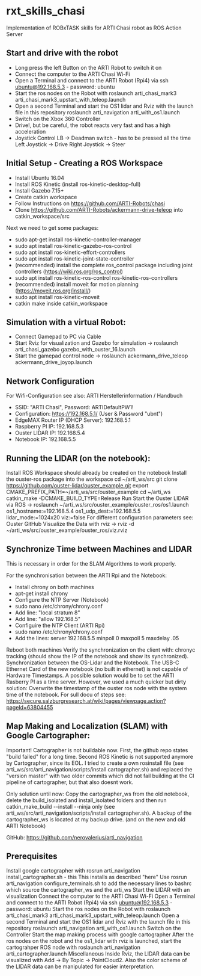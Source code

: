 # rxt_skills_chasi
Implementation of ROBxTASK skills for ARTI Chasi robot as ROS Action Server

## Start and drive with the robot
- Long press the left Button on the ARTI Robot to switch it on
- Connect the computer to the ARTI Chasi Wi-Fi
- Open a Terminal and connect to the ARTI Robot (Rpi4) via ssh ubuntu@192.168.5.3 - password: ubuntu
- Start the ros nodes on the Robot with roslaunch arti_chasi_mark3 arti_chasi_mark3_upstart_with_teleop.launch
- Open a second Terminal and start the OS1 lidar and Rviz with the launch file in this repository roslaunch arti_navigation arti_with_os1.launch
- Switch on the Xbox 360 Controller
- Drive!, but be careful, the robot reacts very fast and has a high acceleration
- Joystick Control
LB  →  Deadman switch - has to be pressed all the time
Left Joystick  →  Drive
Right Joystick →  Steer


## Initial Setup - Creating a ROS Workspace
- Install Ubuntu 16.04
- Install ROS Kinetic (install ros-kinetic-desktop-full)
- Install Gazebo 7.15+
- Create catkin workspace
- Follow Instructions on https://github.com/ARTI-Robots/chasi
- Clone https://github.com/ARTI-Robots/ackermann-drive-teleop into catkin_workspace/src

Next we need to get some packages:
- sudo apt-get install ros-kinetic-controller-manager
- sudo apt install ros-kinetic-gazebo-ros-control
- sudo apt install ros-kinetic-effort-controllers
- sudo apt install ros-kinetic-joint-state-controller
- (recommended) install the complete ros_control package including joint controllers (https://wiki.ros.org/ros_control)
- sudo apt install ros-kinetic-ros-control ros-kinetic-ros-controllers
- (recommended) install moveit for motion planning (https://moveit.ros.org/install/)
- sudo apt install ros-kinetic-moveit
- catkin make inside catkin_workspace


## Simulation with a virtual Robot:
- Connect Gamepad to PC via Cable
- Start Rviz for visualization and Gazebo for simulation → roslaunch arti_chasi_gazebo gazebo_with_ouster_16.launch
- Start the gamepad control node → roslaunch ackermann_drive_teleop ackermann_drive_joyop.launch


## Network Configuration
For Wifi-Configuration see also: ARTI Herstellerinformation / Handbuch

- SSID: "ARTI Chasi", Password: ARTIDefaultPW1!
- Configuration: https://192.168.5.1/ (User & Password "ubnt")
- EdgeMAX Router IP (DHCP Server): 192.168.5.1
- Raspberry PI IP:    192.168.5.3
- Ouster LIDAR IP:   192.168.5.4
- Notebook IP:        192.168.5.5 


## Running the LIDAR (on the notebook):
Install
ROS Workspace should already be created on the notebook
Install the ouster-ros package into the workspace
cd ~/arti_ws/src
git clone https://github.com/ouster-lidar/ouster_example.git
export CMAKE_PREFIX_PATH=~/arti_ws/src/ouster_example
cd ~/arti_ws
catkin_make -DCMAKE_BUILD_TYPE=Release
Run
Start the Ouster LIDAR via ROS → roslaunch ~/arti_ws/src/ouster_example/ouster_ros/os1.launch os1_hostname:=192.168.5.4 os1_udp_dest:=192.168.5.5 lidar_mode:=1024x20 viz:=false
For different configuration parameters see: Ouster GitHub
Visualize the Data with rviz → rviz -d ~/arti_ws/src/ouster_example/ouster_ros/viz.rviz


## Synchronize Time between Machines and LIDAR
This is necessary in order for the SLAM Algorithms to work properly.

For the synchronisation between the ARTI Rpi and the Notebook:
- Install chrony on both machines
- apt-get install chrony
- Configure the NTP Server (Notebook)
- sudo nano /etc/chrony/chrony.conf
- Add line: "local stratum 8"
- Add line: "allow 192.168.5"
- Configuire the NTP Client (ARTI Rpi)
- sudo nano /etc/chrony/chrony.conf
- Add the lines: server 192.168.5.5 minpoll 0 maxpoll 5 maxdelay .05

Reboot both machines
Verify the synchronization on the client with: chronyc tracking (should show the IP of the notebook and show its synchronized).
Synchronization between the OS-Lidar and the Notebook. The USB-C Ethernet Card of the new notebook (no built in ethernet) is not capable of Hardware Timestamps. A possible solution would be to set the ARTI Rasberry PI as a time server. However, we used a much quicker but dirty solution: Overwrite the timestamp of the ouster ros node with the system time of the notebook. For sull docu of steps see: https://secure.salzburgresearch.at/wiki/pages/viewpage.action?pageId=63804455


## Map Making and Localization (SLAM) with Google Cartographer:
Important! Cartographer is not buildable now. First, the github repo states "build failed" for a long time. Second ROS Kinetic is not supported anymore by Cartographer, since its EOL. I tried to create a own rosinstall file (see arti_ws/src/arti_navigation/scripts/install cartographer.sh) and replaced the "version master" with two older commits which did not fail building at the CI pipeline of cartographer, but that also doesnt work.

Only solution until now: Copy the cartographer_ws from the old notebook, delete the build_isolated and install_isolated folders and then run catkin_make_build --install --ninja only (see arti_ws/src/arti_navigation/scripts/install cartographer.sh). A backup of the cartographer_ws is located at my backup drive. (and on the new and old ARTI Notebook)

GitHub:
https://github.com/nerovalerius/arti_navigation


## Prerequisites
Install google cartographer with rosrun arti_navigation install_cartographer.sh - this This installs as described "here"
Use rosrun arti_navigation configure_terminals.sh to add the necessary lines to bashrc which source the cartographer_ws and the arti_ws
Start the LIDAR with an visualization
Connect the computer to the ARTI Chasi Wi-Fi
Open a Terminal and connect to the ARTI Robot (Rpi4) via ssh ubuntu@192.168.5.3 - password: ubuntu
Start the ros nodes on the Robot with roslaunch arti_chasi_mark3 arti_chasi_mark3_upstart_with_teleop.launch
Open a second Terminal and start the OS1 lidar and Rviz with the launch file in this repository roslaunch arti_navigation arti_with_os1.launch
Switch on the Controller
Start the map making process with google cartographer
After the ros nodes on the robot and the os1_lidar with rviz is launched, start the cartograhper ROS node with roslaunch arti_navigation arti_cartographer.launch
Miscellaneous
Inside Rviz, the LIDAR data can be visualized with Add → By Topic → PointCloud2. Also the color scheme of the LIDAR data can be manipulated for easier interpretation.
